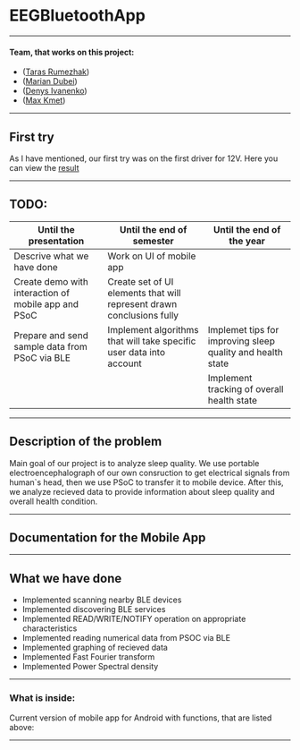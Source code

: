 # EEGBluetoothApp
---
#### Team, that works on this project:
- ([Taras Rumezhak](https://github.com/tarasrumezhak))
- ([Marian Dubei](https://github.com/MarianDubei))
- ([Denys Ivanenko](https://github.com/LilJohny))
- ([Max Kmet](https://github.com/MaxKmet))
---
## First try
As I have mentioned, our first try was on the first driver for 12V. Here you can view the [result](https://www.youtube.com/watch?v=lqymeNPksB4)
___
## TODO:
|Until the presentation|Until the end of semester|Until the end of the year|
|-|-|-|
|Descrive what we have done| Work on UI of mobile app | |
|Create demo with interaction of mobile app and PSoC|Create set of UI elements that will represent drawn conclusions fully | |
|Prepare and send sample data from PSoC via BLE| Implement algorithms that will take specific user data into account |Implemet tips for improving sleep quality and health state|
| | |Implement tracking of overall health state|
___
## Description of the problem
Main goal of our project is to analyze sleep quality. We use portable electroencephalograph of our own consruction to get electrical signals from human`s head, then we use PSoC to transfer it to mobile device. After this, we analyze recieved data to provide information about sleep quality and overall health condition. 
___
## Documentation for the Mobile App
___
## What we have done
- Implemented scanning nearby BLE devices
- Implemented discovering BLE services
- Implemented READ/WRITE/NOTIFY operation on appropriate characteristics
- Implemented reading numerical data from PSOC via BLE
- Implemented graphing of recieved data
- Implemented Fast Fourier transform
- Implemented Power Spectral density
___
### What is inside:
Current version of mobile app for Android with functions, that are listed above:
___



